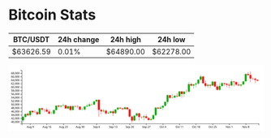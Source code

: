 # Bitcoin Stats

BTC/USDT|24h change|24h high|24h low|
|---|---|---|---|
|$63626.59|0.01%|$64890.00|$62278.00|

<img src="./chart.svg">
